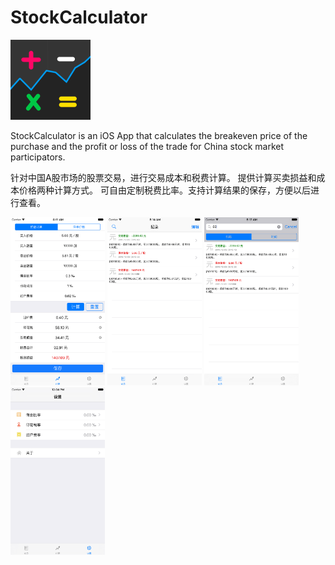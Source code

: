 StockCalculator 
=======================

<img width=128 height=128 src="screenshot/icon1024.png" />


StockCalculator is an iOS App that calculates the breakeven price of the purchase and the profit or loss of the trade for China stock market participators.


针对中国A股市场的股票交易，进行交易成本和税费计算。
提供计算买卖损益和成本价格两种计算方式。
可自由定制税费比率。支持计算结果的保存，方便以后进行查看。



<img width=30% height=30% src="screenshot/5.5calculate.png" />


<img width=30% height=30% src="screenshot/5.5record.png" />


<img width=30% height=30% src="screenshot/5.5search.png" />


<img width=30% height=30% src="screenshot/5.5setting.png" />

